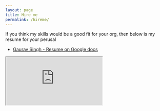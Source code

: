 ```yaml
---
layout: page
title: Hire me
permalink: /hireme/
---
```


If you think my skills would be a good fit for your org, then below is my resume for your perusal

- [Gaurav Singh - Resume on Google docs](https://docs.google.com/document/d/e/2PACX-1vSmBlWRENkH4cHi_6Ma9QyAI2sMSwtjsmWRqHEPZHLpqUlJyg27400y95ASmq2KLTvsIUCHbvMQXGp7/pub)

<!-- Resume google doc embed -->
<div id="Iframe-Liason-Sheet" class="iframe-border center-block-horiz">
 <div class="responsive-wrapper responsive-wrapper-wxh-720x2000">
   <iframe src="https://docs.google.com/document/d/e/2PACX-1vSmBlWRENkH4cHi_6Ma9QyAI2sMSwtjsmWRqHEPZHLpqUlJyg27400y95ASmq2KLTvsIUCHbvMQXGp7/pub?embedded=true"> 
     <p style="font-size: 110%;"><em><strong>ERROR: </strong>An iframe should be displayed here but your browser version does not support iframes.</em> Please update your browser to its most recent version and try again.</p>
   </iframe>
 </div>
</div>
